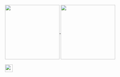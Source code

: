 <p align="left">
<a href="https://github.com/FRQNC">
  <img height=180em align="center" src="https://github-readme-stats-2ju8i4yd9-frqncs-projects.vercel.app/api?username=FRQNC&show_icons=true&theme=tokyonight" />
</a>
<a href="https://github.com/FRQNC">
  <img height=180em align="center" src="https://github-readme-stats-2ju8i4yd9-frqncs-projects.vercel.app/api/top-langs?username=FRQNC&theme=tokyonight&layout=compact" />
</a>
  <br><br>
  <a href="https://github.com/FRQNC">
  <img height=25em align="center" src="https://komarev.com/ghpvc/?username=FRQNC" />
</a>
</p>
<!--
**FRQNC/FRQNC** is a ✨ _special_ ✨ repository because its `README.md` (this file) appears on your GitHub profile.

Here are some ideas to get you started:

- 🔭 I’m currently working on ...
- 🌱 I’m currently learning ...
- 👯 I’m looking to collaborate on ...
- 🤔 I’m looking for help with ...
- 💬 Ask me about ...
- 📫 How to reach me: ...
- 😄 Pronouns: ...
- ⚡ Fun fact: ...
-->
